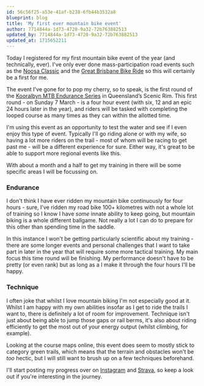 ```yaml
---
id: 56c56f25-a53e-41af-b238-6fb44b3532a8
blueprint: blog
title: 'My first ever mountain bike event'
author: 7714844a-1d73-4720-9a32-72b763882513
updated_by: 7714844a-1d73-4720-9a32-72b763882513
updated_at: 1715652211
---
```

Today I registered for my first mountain bike event of the year (and technically, ever).  I've only ever done mass-participation road events such as the [Noosa Classic](https://cyclingclassics.com.au/noosa/) and the [Great Brisbane Bike Ride](https://gbbr.com.au) so this will certainly be a first for me.

The event I've gone for to pop my cherry, so to speak, is the first round of the [Kooralbyn MTB Endurance Series](https://www.ontheedgeevents.com.au/kooralbyn-mtb-endurance-series) in Queensland’s Scenic Rim.  This first round - on Sunday 7 March - is a four hour event (with six, 12 and an epic 24 hours later in the year), and riders will be tasked with completing the looped course as many times as they can within the allotted time.

I'm using this event as an opportunity to test the water and see if I even enjoy this type of event.  Typically I'll go riding alone or with my wife, so having a lot more riders on the trail - most of whom will be racing to get past me - will be a different experience for sure.  Either way, it's great to be able to support more regional events like this.

With about a month and a half to get my training in there will be some specific areas I will be focussing on.

### Endurance

I don't think I have ever ridden my mountain bike continuously for four hours - sure, I've ridden my road bike 100+ kilometres with not a whole lot of training so I know I have _some_ innate ability to keep going, but mountain biking is a whole different ballgame. Not really a lot I can do to prepare for this other than spending time in the saddle.

In this instance I won't be getting particularly scientific about my training - there are some longer events and personal challenges that I want to take part in later in the year that will require some more tactical training.  My main focus this time round will be finishing.  My performance doesn't have to be pretty (or even rank) but as long as a I make it through the four hours I'll be happy.

### Technique

I often joke that whilst I love mountain biking I'm not especially good at it.  Whilst I am happy with my own abilities insofar as I get to ride the trails I want to, there is definitely a lot of room for improvement.  Technique isn't just about being able to jump those gaps or rail berms, it's also about riding efficiently to get the most out of  your energy output (whilst climbing, for example).

Looking at the course maps online, this event does seem to mostly stick to category green trails, which means that the terrain and obstacles won't be _too_ hectic, but I will still want to brush up on a few techniques beforehand.

I'll start posting my progress over on [Instagram](https://www.instagram.com/wattsandhops/) and [Strava](https://www.strava.com/athletes/wattsandhops), so keep a look out if you're interesting in the journey.